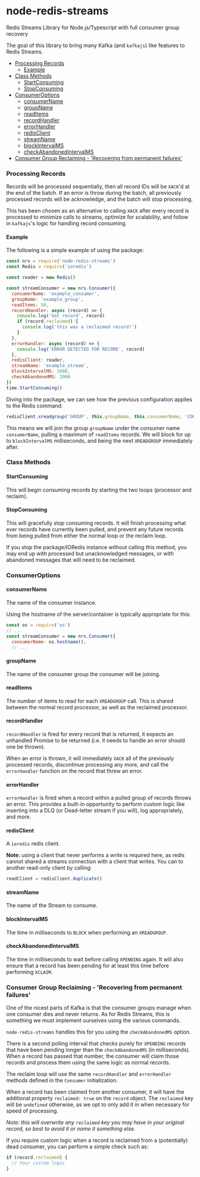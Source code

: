 # node-redis-streams <!-- omit in toc -->

Redis Streams Library for Node.js/Typescript with full consumer group recovery

The goal of this library to bring many Kafka (and `kafkajs`) like features to Redis Streams.

- [Processing Records](#processing-records)
  - [Example](#example)
- [Class Methods](#class-methods)
  - [StartConsuming](#startconsuming)
  - [StopConsuming](#stopconsuming)
- [ConsumerOptions](#consumeroptions)
  - [consumerName](#consumername)
  - [groupName](#groupname)
  - [readItems](#readitems)
  - [recordHandler](#recordhandler)
  - [errorHandler](#errorhandler)
  - [redisClient](#redisclient)
  - [streamName](#streamname)
  - [blockIntervalMS](#blockintervalms)
  - [checkAbandonedIntervalMS](#checkabandonedintervalms)
- [Consumer Group Reclaiming - 'Recovering from permanent failures'](#consumer-group-reclaiming---recovering-from-permanent-failures)

### Processing Records

Records will be processed sequentially, then all record IDs will be `XACK`'d at the end of the batch. If an error is throw during the batch, all previously processed records will be acknowledge, and the batch will stop processing.

This has been chosen as an alternative to calling `XACK` after every record is processed to minimize calls to streams, optimize for scalability, and follow in `kafkajs`'s logic for handling record consuming.

#### Example

The following is a simple example of using the package:

```js
const nrs = require('node-redis-streams')
const Redis = require('ioredis')

const reader = new Redis()

const streamConsumer = new nrs.Consumer({
  consumerName: 'example_consumer',
  groupName: 'example_group',
  readItems: 50,
  recordHandler: async (record) => {
    console.log('Got record', record)
    if (record.reclaimed) {
      console.log('this was a reclaimed record!')
    }
  },
  errorHandler: async (record) => {
    console.log('ERROR DETECTED FOR RECORD', record)
  },
  redisClient: reader,
  streamName: 'example_stream',
  blockIntervalMS: 1000,
  checkAbandonedMS: 2000
})
time.StartConsuming()
```

Diving into the package, we can see how the previous configuration applies to the Redis command:

```js
redisClient.xreadgroup('GROUP', this.groupName, this.consumerName, 'COUNT', this.readItems, 'BLOCK', this.blockIntervalMS, 'STREAMS', this.streamName, '>')
```

This means we will join the group `groupName` under the consumer name `consumerName`, pulling a maximum of `readItems` records. We will block for up to `blockIntervalMS` milliseconds, and being the next `XREADGROUP` immediately after.

### Class Methods

#### StartConsuming

This will begin consuming records by starting the two loops (processor and reclaim).

#### StopConsuming

This will gracefully stop consuming records. It will finish processing what ever records have currently been pulled, and prevent any future records from being pulled from either the normal loop or the reclaim loop.

If you stop the package/IORedis instance without calling this method, you may end up with processed but unacknowledged messages, or with abandoned messages that will need to be reclaimed.

### ConsumerOptions

#### consumerName

The name of the consumer instance.

Using the hostname of the server/container is typically appropriate for this:

```js
const os = require('os')
// ...
const streamConsumer = new nrs.Consumer({
  consumerName: os.hostname(),
  // ...
```

#### groupName

The name of the consumer group the consumer will be joining.

#### readItems

The number of items to read for each `XREADGROUP` call. This is shared between the normal record processor, as well as the reclaimed processor.

#### recordHandler

`recordHandler` is fired for every record that is returned, it expects an unhandled Promise to be returned (i.e. it needs to handle an error should one be thrown).

When an error is thrown, it will immediately `XACK` all of the previously processed records, discontinue processing any more, and call the `errorHandler` function on the record that threw an error.

#### errorHandler

`errorHandler` is fired when a record within a pulled group of records throws an error. This provides a built-in opportunity to perform custom logic like inserting into a DLQ (or Dead-letter stream if you will), log appropriately, and more.

#### redisClient

A `ioredis` redis client.

**Note:** using a client that never performs a write is required here, as redis cannot shared a streams connection with a client that writes. You can to another read-only client by calling:
```js
readClient = redisClient.duplicate()
```

#### streamName

The name of the Stream to consume.

#### blockIntervalMS

The time in milliseconds to `BLOCK` when performing an `XREADGROUP`.

#### checkAbandonedIntervalMS

The time in milliseconds to wait before calling `XPENDING` again. It will also ensure that a record has been pending for at least this time before performing `XCLAIM`.

### Consumer Group Reclaiming - 'Recovering from permanent failures'

One of the nicest parts of Kafka is that the consumer groups manage when one consumer dies and never returns. As for Redis Streams, this is something we must implement ourselves using the various commands.

`node-redis-streams` handles this for you using the `checkAbandonedMS` option.

There is a second polling interval that checks purely for `XPENDING` records that have been pending longer than the `checkAbandonedMS` (in milliseconds). When a record has passed that number, the consumer will claim those records and process them using the same logic as normal records.

The reclaim loop will use the same `recordHandler` and `errorHandler` methods defined in the `Consumer` initialization.

When a record has been claimed from another consumer, it will have the additional property `reclaimed: true` on the `record` object. The `reclaimed` key will be `undefined` otherwise, as we opt to only add it in when necessary for speed of processing.

_Note: this will overwrite any `reclaimed` key you may have in your original record, so best to avoid it or name it something else._

If you require custom logic when a record is reclaimed from a (potentially) dead consumer, you can perform a simple check such as:

```js
if (record.reclaimed) {
  // Your custom logic
}
```
